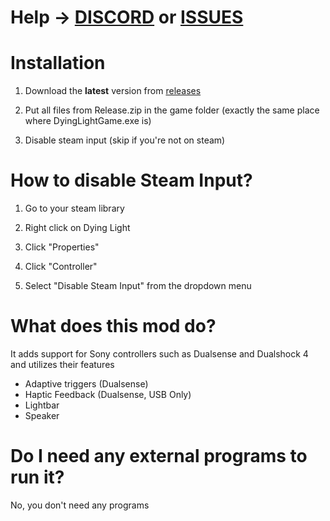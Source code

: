 # Help -> [DISCORD](https://discord.gg/AFYvxf282U) or [ISSUES](https://github.com/WujekFoliarz/Dying-Light-1-DUALSENSE-MOD/issues)

# Installation

1. Download the **latest** version from [releases](https://github.com/WujekFoliarz/Dying-Light-1-DUALSENSE-MOD/releases)
   
2. Put all files from Release.zip in the game folder (exactly the same place where DyingLightGame.exe is)
   
3. Disable steam input (skip if you're not on steam)
   

# How to disable Steam Input?

1. Go to your steam library
   
2. Right click on Dying Light

3. Click "Properties"

4. Click "Controller"

5. Select "Disable Steam Input" from the dropdown menu

# What does this mod do?

It adds support for Sony controllers such as Dualsense and Dualshock 4 and utilizes their features
- Adaptive triggers (Dualsense)
- Haptic Feedback (Dualsense, USB Only)
- Lightbar
- Speaker

# Do I need any external programs to run it?

No, you don't need any programs

